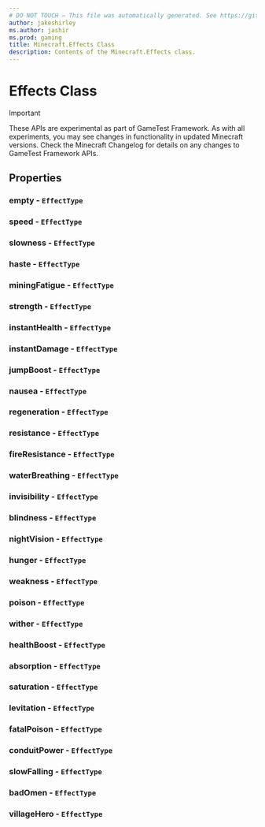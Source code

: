 ```yaml
---
# DO NOT TOUCH — This file was automatically generated. See https://github.com/Mojang/MinecraftScriptingApiDocsGenerator to modify descriptions, examples, etc.
author: jakeshirley
ms.author: jashir
ms.prod: gaming
title: Minecraft.Effects Class
description: Contents of the Minecraft.Effects class.
---
```

# Effects Class
>[!IMPORTANT]
>These APIs are experimental as part of GameTest Framework. As with all experiments, you may see changes in functionality in updated Minecraft versions. Check the Minecraft Changelog for details on any changes to GameTest Framework APIs.


## Properties
### **empty** - `EffectType`



### **speed** - `EffectType`



### **slowness** - `EffectType`



### **haste** - `EffectType`



### **miningFatigue** - `EffectType`



### **strength** - `EffectType`



### **instantHealth** - `EffectType`



### **instantDamage** - `EffectType`



### **jumpBoost** - `EffectType`



### **nausea** - `EffectType`



### **regeneration** - `EffectType`



### **resistance** - `EffectType`



### **fireResistance** - `EffectType`



### **waterBreathing** - `EffectType`



### **invisibility** - `EffectType`



### **blindness** - `EffectType`



### **nightVision** - `EffectType`



### **hunger** - `EffectType`



### **weakness** - `EffectType`



### **poison** - `EffectType`



### **wither** - `EffectType`



### **healthBoost** - `EffectType`



### **absorption** - `EffectType`



### **saturation** - `EffectType`



### **levitation** - `EffectType`



### **fatalPoison** - `EffectType`



### **conduitPower** - `EffectType`



### **slowFalling** - `EffectType`



### **badOmen** - `EffectType`



### **villageHero** - `EffectType`




